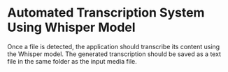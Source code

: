 # Automated Transcription System Using Whisper Model

Once a file is detected, the application should transcribe its content using the Whisper model.
The generated transcription should be saved as a text file in the same folder as the input media
file.
